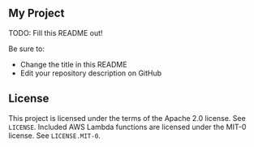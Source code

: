 ## My Project

TODO: Fill this README out!

Be sure to:

* Change the title in this README
* Edit your repository description on GitHub

## License

This project is licensed under the terms of the Apache 2.0 license. See `LICENSE`.
Included AWS Lambda functions are licensed under the MIT-0 license. See `LICENSE.MIT-0`.

